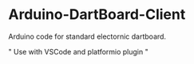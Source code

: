 # Arduino-DartBoard-Client

Arduino code for standard electornic dartboard.

"
Use with VSCode and platformio plugin
"




